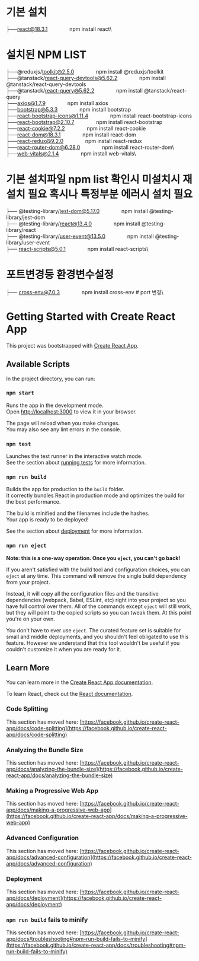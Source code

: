 # 기본 설치
├──react@18.3.1 &nbsp;&nbsp; &nbsp; &nbsp;&nbsp; &nbsp; &nbsp; &nbsp;    npm install react\


# 설치된 NPM LIST
├──@reduxjs/toolkit@2.5.0            &nbsp;&nbsp; &nbsp; &nbsp;&nbsp; &nbsp; &nbsp; &nbsp;      npm install @reduxjs/toolkit\
├──@tanstack/react-query-devtools@5.62.2  &nbsp;&nbsp; &nbsp; &nbsp;&nbsp; &nbsp; &nbsp; &nbsp; npm install @tanstack/react-query-devtools\
├──@tanstack/react-query@5.62.2        &nbsp;&nbsp; &nbsp; &nbsp;&nbsp; &nbsp; &nbsp; &nbsp;    npm install @tanstack/react-query\
├──axios@1.7.9                       &nbsp;&nbsp; &nbsp; &nbsp;&nbsp; &nbsp; &nbsp; &nbsp;      npm install axios\
├──bootstrap@5.3.3                    &nbsp;&nbsp; &nbsp; &nbsp;&nbsp; &nbsp; &nbsp; &nbsp;     npm install bootstrap\
├──react-bootstrap-icons@1.11.4       &nbsp;&nbsp; &nbsp; &nbsp;&nbsp; &nbsp; &nbsp; &nbsp;     npm install react-bootstrap-icons\
├──react-bootstrap@2.10.7             &nbsp;&nbsp; &nbsp; &nbsp;&nbsp; &nbsp; &nbsp; &nbsp;     npm install react-bootstrap\
├──react-cookie@7.2.2                 &nbsp;&nbsp; &nbsp; &nbsp;&nbsp; &nbsp; &nbsp; &nbsp;     npm install react-cookie\
├──react-dom@18.3.1                   &nbsp;&nbsp; &nbsp; &nbsp;&nbsp; &nbsp; &nbsp; &nbsp;     npm install react-dom\
├──react-redux@9.2.0                 &nbsp;&nbsp; &nbsp; &nbsp;&nbsp; &nbsp; &nbsp; &nbsp;      npm install react-redux\
├──react-router-dom@6.28.0            &nbsp;&nbsp; &nbsp; &nbsp;&nbsp; &nbsp; &nbsp; &nbsp;     npm install react-router-dom\                     
├──web-vitals@2.1.4                   &nbsp;&nbsp; &nbsp; &nbsp;&nbsp; &nbsp; &nbsp; &nbsp;     npm install web-vitals\



# 기본 설치파일  npm list 확인시 미설치시 재설치 필요 혹시나 특정부분 에러시 설치 필요
├── @testing-library/jest-dom@5.17.0   &nbsp;&nbsp; &nbsp; &nbsp;&nbsp; &nbsp; &nbsp; &nbsp;   npm install @testing-library/jest-dom\
├── @testing-library/react@13.4.0      &nbsp;&nbsp; &nbsp; &nbsp;&nbsp; &nbsp; &nbsp; &nbsp;   npm install @testing-library/react\
├── @testing-library/user-event@13.5.0 &nbsp;&nbsp; &nbsp; &nbsp;&nbsp; &nbsp; &nbsp; &nbsp;   npm install @testing-library/user-event\
├── react-scripts@5.0.1                &nbsp;&nbsp; &nbsp; &nbsp;&nbsp; &nbsp; &nbsp; &nbsp;   npm install react-scripts\



# 포트변경등 환경변수설정
├── cross-env@7.0.3                &nbsp;&nbsp; &nbsp; &nbsp;&nbsp; &nbsp; &nbsp; &nbsp;     npm install cross-env # port 변경\



















# Getting Started with Create React App

This project was bootstrapped with [Create React App](https://github.com/facebook/create-react-app).

## Available Scripts

In the project directory, you can run:

### `npm start`

Runs the app in the development mode.\
Open [http://localhost:3000](http://localhost:3000) to view it in your browser.

The page will reload when you make changes.\
You may also see any lint errors in the console.

### `npm test`

Launches the test runner in the interactive watch mode.\
See the section about [running tests](https://facebook.github.io/create-react-app/docs/running-tests) for more information.

### `npm run build`

Builds the app for production to the `build` folder.\
It correctly bundles React in production mode and optimizes the build for the best performance.

The build is minified and the filenames include the hashes.\
Your app is ready to be deployed!

See the section about [deployment](https://facebook.github.io/create-react-app/docs/deployment) for more information.

### `npm run eject`

**Note: this is a one-way operation. Once you `eject`, you can't go back!**

If you aren't satisfied with the build tool and configuration choices, you can `eject` at any time. This command will remove the single build dependency from your project.

Instead, it will copy all the configuration files and the transitive dependencies (webpack, Babel, ESLint, etc) right into your project so you have full control over them. All of the commands except `eject` will still work, but they will point to the copied scripts so you can tweak them. At this point you're on your own.

You don't have to ever use `eject`. The curated feature set is suitable for small and middle deployments, and you shouldn't feel obligated to use this feature. However we understand that this tool wouldn't be useful if you couldn't customize it when you are ready for it.

## Learn More

You can learn more in the [Create React App documentation](https://facebook.github.io/create-react-app/docs/getting-started).

To learn React, check out the [React documentation](https://reactjs.org/).

### Code Splitting

This section has moved here: [https://facebook.github.io/create-react-app/docs/code-splitting](https://facebook.github.io/create-react-app/docs/code-splitting)

### Analyzing the Bundle Size

This section has moved here: [https://facebook.github.io/create-react-app/docs/analyzing-the-bundle-size](https://facebook.github.io/create-react-app/docs/analyzing-the-bundle-size)

### Making a Progressive Web App

This section has moved here: [https://facebook.github.io/create-react-app/docs/making-a-progressive-web-app](https://facebook.github.io/create-react-app/docs/making-a-progressive-web-app)

### Advanced Configuration

This section has moved here: [https://facebook.github.io/create-react-app/docs/advanced-configuration](https://facebook.github.io/create-react-app/docs/advanced-configuration)

### Deployment

This section has moved here: [https://facebook.github.io/create-react-app/docs/deployment](https://facebook.github.io/create-react-app/docs/deployment)

### `npm run build` fails to minify

This section has moved here: [https://facebook.github.io/create-react-app/docs/troubleshooting#npm-run-build-fails-to-minify](https://facebook.github.io/create-react-app/docs/troubleshooting#npm-run-build-fails-to-minify)
